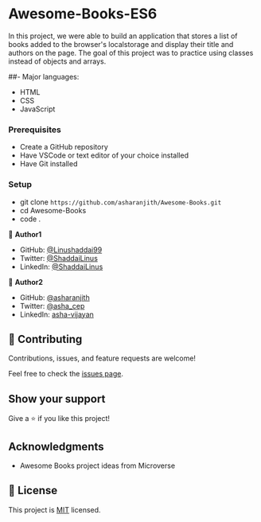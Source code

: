 # Awesome-Books-ES6

In this project, we were able to build an application that stores a list of books added to the browser's localstorage and display their title and authors on the page. The goal of this project was to practice using classes instead of objects and arrays.

##- Major languages: 
- HTML
- CSS
- JavaScript

### Prerequisites
- Create a GitHub repository
- Have VSCode or text editor of your choice installed
- Have Git installed

### Setup
- git clone `https://github.com/asharanjith/Awesome-Books.git`
- cd Awesome-Books
- code .


👤 **Author1**

- GitHub: [@Linushaddai99](https://github.com/Linushaddai99)
- Twitter: [@ShaddaiLinus](https://twitter.com/ShaddaiLinus)
- LinkedIn: [@ShaddaiLinus](https://www.linkedin.com/in/linusshaddai/)

👤 **Author2**

- GitHub: [@asharanjith](https://github.com/asharanjith)
- Twitter: [@asha_cep](https://twitter.com/asha_cep)
- LinkedIn: [asha-vijayan](https://www.linkedin.com/in/asha-vijayan-67179a18)

## 🤝 Contributing

Contributions, issues, and feature requests are welcome!

Feel free to check the [issues page](../../issues/).

## Show your support

Give a ⭐️ if you like this project!

## Acknowledgments

- Awesome Books project ideas from Microverse 

## 📝 License

This project is [MIT](./LICENSE) licensed.